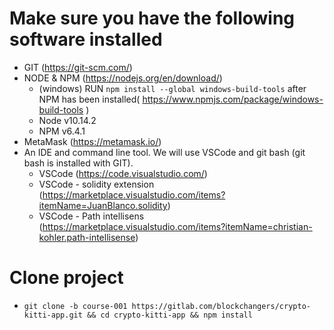 # Make sure you have the following software installed
* GIT (https://git-scm.com/)
* NODE & NPM (https://nodejs.org/en/download/)
  * (windows) RUN ```npm install --global windows-build-tools``` after NPM has been installed( https://www.npmjs.com/package/windows-build-tools ) 
  * Node v10.14.2
  * NPM v6.4.1
* MetaMask (https://metamask.io/)
* An IDE and command line tool. We will use VSCode and git bash (git bash is installed with GIT).
  * VSCode (https://code.visualstudio.com/)
  * VSCode - solidity extension (https://marketplace.visualstudio.com/items?itemName=JuanBlanco.solidity)
  * VSCode - Path intellisens (https://marketplace.visualstudio.com/items?itemName=christian-kohler.path-intellisense)

# Clone project
* ```git clone -b course-001 https://gitlab.com/blockchangers/crypto-kitti-app.git && cd crypto-kitti-app && npm install```